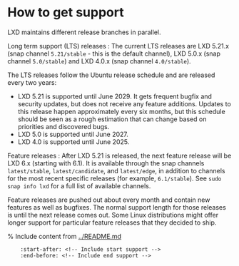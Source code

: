 # How to get support

<!-- Include start release -->

LXD maintains different release branches in parallel.

Long term support (LTS) releases
: The current LTS releases are LXD 5.21.x (snap channel `5.21/stable` - this is the default channel), LXD 5.0.x (snap channel `5.0/stable`) and LXD 4.0.x (snap channel `4.0/stable`).

  The LTS releases follow the Ubuntu release schedule and are released every two years:

  - LXD 5.21 is supported until June 2029.
    It gets frequent bugfix and security updates, but does not receive any feature additions.
    Updates to this release happen approximately every six months, but this schedule should be seen as a rough estimation that can change based on priorities and discovered bugs.
  - LXD 5.0 is supported until June 2027.
  - LXD 4.0 is supported until June 2025.

Feature releases
: After LXD 5.21 is released, the next feature release will be LXD 6.x (starting with 6.1).
  It is available through the snap channels `latest/stable`, `latest/candidate`, and `latest/edge`, in addition to channels for the most recent specific releases (for example, `6.1/stable`).
  See `sudo snap info lxd` for a full list of available channels.

  Feature releases are pushed out about every month and contain new features as well as bugfixes.
  The normal support length for those releases is until the next release comes out.
  Some Linux distributions might offer longer support for particular feature releases that they decided to ship.

<!-- Include end release -->

% Include content from [../README.md](../README.md)
```{include} ../README.md
    :start-after: <!-- Include start support -->
    :end-before: <!-- Include end support -->
```
